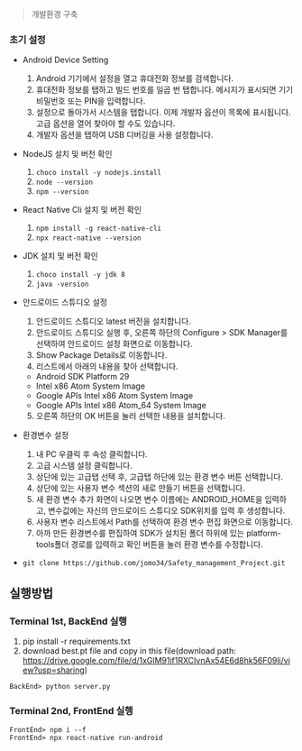 > 개발환경 구축
### 초기 설정
- Android Device Setting
  1. Android 기기에서 설정을 열고 휴대전화 정보를 검색합니다.
  2. 휴대전화 정보를 탭하고 빌드 번호를 일곱 번 탭합니다. 메시지가 표시되면 기기 비밀번호 또는 PIN을 입력합니다.
  3. 설정으로 돌아가서 시스템을 탭합니다. 이제 개발자 옵션이 목록에 표시됩니다. 고급 옵션을 열어 찾아야 할 수도 있습니다.
  4. 개발자 옵션을 탭하여 USB 디버깅을 사용 설정합니다.

- NodeJS 설치 및 버전 확인
  1. ```choco install -y nodejs.install```
  2. ```node --version```
  3. ```npm --version```

- React Native Cli 설치 및 버전 확인
  1. ```npm install -g react-native-cli```
  2. ```npx react-native --version```

- JDK 설치 및 버전 확인
  1. ```choco install -y jdk 8```
  2. ```java -version```

- 안드로이드 스튜디오 설정
  1. 안드로이드 스튜디오 latest 버전을 설치합니다.
  2. 안드로이드 스튜디오 실행 후, 오른쪽 하단의 Configure > SDK Manager를 선택하여 안드로이드 설정 화면으로 이동합니다.
  3. Show Package Details로 이동합니다.
  4. 리스트에서 아래의 내용을 찾아 선택합니다.
    - Android SDK Platform 29
    - Intel x86 Atom System Image
    - Google APIs Intel x86 Atom System Image
    - Google APIs Intel x86 Atom_64 System Image
  5. 오른쪽 하단의 OK 버튼을 눌러 선택한 내용을 설치합니다.

- 환경변수 설정
  1. 내 PC 우클릭 후 속성 클릭합니다.
  2. 고급 시스템 설정 클릭합니다.
  3. 상단에 있는 고급탭 선택 후, 고급탭 하단에 있는 환경 변수 버튼 선택합니다.
  4. 상단에 있는 사용자 변수 섹션의 새로 만들기 버튼을 선택합니다.
  5. 새 환경 변수 추가 화면이 나오면 변수 이름에는 ANDROID_HOME을 입력하고, 변수값에는 자신의 안드로이드 스튜디오 SDK위치를 입력 후 생성합니다.
  6. 사용자 변수 리스트에서 Path를 선택하여 환경 변수 편집 화면으로 이동합니다.
  7. 아까 만든 환경변수를 편집하여 SDK가 설치된 폴더 하위에 있는 platform-tools폴더 경로를 입력하고 확인 버튼을 눌러 환경 변수를 수정합니다.

- ```git clone https://github.com/jomo34/Safety_management_Project.git```


## 실행방법
### Terminal 1st, BackEnd 실행
  1. pip install -r requirements.txt
  2. download best.pt file and copy in this file(download path: https://drive.google.com/file/d/1xGlM91if1RXCIvnAx54E6d8hk56F09li/view?usp=sharing)
     
```BackEnd> python server.py```
### Terminal 2nd, FrontEnd 실행
```
FrontEnd> npm i --f
FrontEnd> npx react-native run-android
```
